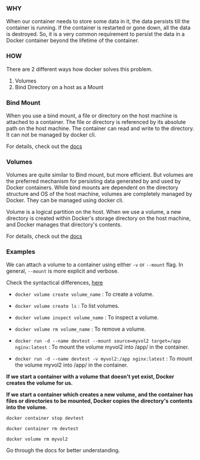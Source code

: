 ### WHY
When our container needs to store some data in it, the data persists till the container is running. If the container is restarted or gone down, all the data is destroyed. So, it is a very common requirement to persist the data in a Docker container beyond the lifetime of the container.

### HOW
There are 2 different ways how docker solves this problem.

1. Volumes
2. Bind Directory on a host as a Mount

### Bind Mount
When you use a bind mount, a file or directory on the host machine is attached to a container. The file or directory is referenced by its absolute path on the host machine. The container can read and write to the directory. It can not be managed by docker cli.

For details, check out the [docs](https://docs.docker.com/engine/storage/bind-mounts/)

### Volumes
Volumes are quite similar to Bind mount, but more efficient. But volumes are the preferred mechanism for persisting data generated by and used by Docker containers. While bind mounts are dependent on the directory structure and OS of the host machine, volumes are completely managed by Docker. They can be managed using docker cli.

Volume is a logical partition on the host. When we use a volume, a new directory is created within Docker's storage directory on the host machine, and Docker manages that directory's contents. 

For details, check out the [docs](https://docs.docker.com/engine/storage/volumes/)

### Examples
We can attach a volume to a container using either `-v` or `--mount` flag. In general, `--mount` is more explicit and verbose.

Check the syntactical differences, [here](https://docs.docker.com/engine/storage/volumes/#choose-the--v-or---mount-flag)

- `docker volume create volume_name` : To create a volume.

- `docker volume create ls` : To list volumes.

- `docker volume inspect volume_name` : To inspect a volume.

- `docker volume rm volume_name` : To remove a volume.

- `docker run -d --name devtest --mount source=myvol2 target=/app nginx:latest` : To mount the volume myvol2 into /app/ in the container.

- `docker run -d --name devtest -v myvol2:/app nginx:latest` : To mount the volume myvol2 into /app/ in the container.

**If we start a container with a volume that doesn't yet exist, Docker creates the volume for us.**

**If we start a container which creates a new volume, and the container has files or directories to be mounted, Docker copies the directory's contents into the volume.**


```
docker container stop devtest

docker container rm devtest

docker volume rm myvol2
```

Go through the docs for better understanding.





